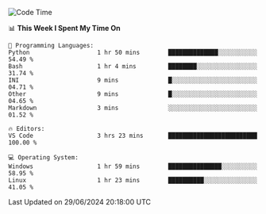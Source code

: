 
<!--START_SECTION:waka-->
![Code Time](http://img.shields.io/badge/Code%20Time-699%20hrs%2051%20mins-blue)

📊 **This Week I Spent My Time On** 

```text
💬 Programming Languages: 
Python                   1 hr 50 mins        ██████████████░░░░░░░░░░░   54.49 % 
Bash                     1 hr 4 mins         ████████░░░░░░░░░░░░░░░░░   31.74 % 
INI                      9 mins              █░░░░░░░░░░░░░░░░░░░░░░░░   04.71 % 
Other                    9 mins              █░░░░░░░░░░░░░░░░░░░░░░░░   04.65 % 
Markdown                 3 mins              ░░░░░░░░░░░░░░░░░░░░░░░░░   01.52 % 

🔥 Editors: 
VS Code                  3 hrs 23 mins       █████████████████████████   100.00 % 

💻 Operating System: 
Windows                  1 hr 59 mins        ███████████████░░░░░░░░░░   58.95 % 
Linux                    1 hr 23 mins        ██████████░░░░░░░░░░░░░░░   41.05 % 
```


 Last Updated on 29/06/2024 20:18:00 UTC
<!--END_SECTION:waka-->
